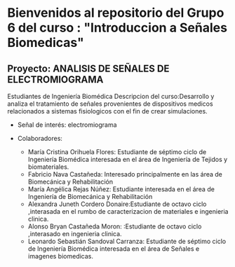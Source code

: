 # Bienvenidos al repositorio del Grupo 6 del curso : "Introduccion a Señales Biomedicas"
## Proyecto: ANALISIS DE SEÑALES DE ELECTROMIOGRAMA

Estudiantes de Ingeniería Biomédica
Descripcion del curso:Desarrollo y analiza el tratamiento de señales provenientes de dispositivos medicos relacionados a sistemas fisiologicos con el fin de crear simulaciones.

- Señal de interés: electromiograma 

- Colaboradores:
  - María Cristina Orihuela Flores: Estudiante de séptimo ciclo de Ingeniería Biomédica interesada en el área de Ingeniería de Tejidos y biomateriales.
  - Fabricio Nava Castañeda: Interesado principalmente en las área de Biomecánica y Rehabilitación
  - María Angélica Rejas Núñez: Estudiante interesada en el área de Ingeniería de Biomecánica y Rehabilitación
  - Alexandra Juneth Cordero Donaire:Estudiante de octavo ciclo ,interasada en el rumbo de caracterizacion de materiales e ingenieria clinica.
  - Alonso Bryan Castañeda Moron: :Estudiante de octavo ciclo ,interasado en ingenieria clinica.
  - Leonardo Sebastián Sandoval Carranza: Estudiante de séptimo ciclo de Ingeniería Biomédica interesada en el área de Señales e imagenes biomedicas.
